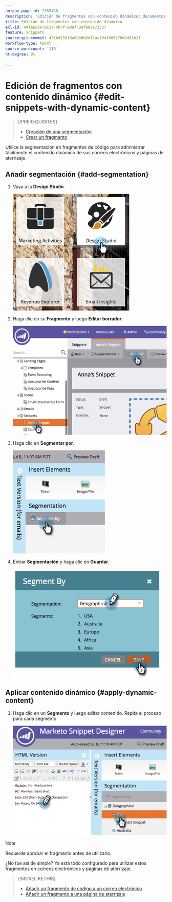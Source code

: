 ```yaml
---
unique-page-id: 2359466
description: 'Edición de fragmentos con contenido dinámico: documentos de Marketo, documentación del producto'
title: Edición de fragmentos con contenido dinámico
exl-id: 44fa65b0-bc3c-4b7f-90af-0af99da73337
feature: Snippets
source-git-commit: 431bd258f9a68bbb9df7acf043085578d3d91b1f
workflow-type: tm+mt
source-wordcount: '119'
ht-degree: 0%

---
```


# Edición de fragmentos con contenido dinámico {#edit-snippets-with-dynamic-content}

>[!PREREQUISITES]
>
>* [Creación de una segmentación](/help/marketo/product-docs/personalization/segmentation-and-snippets/segmentation/create-a-segmentation.md)
>* [Crear un fragmento](/help/marketo/product-docs/personalization/segmentation-and-snippets/snippets/create-a-snippet.md)

Utilice la segmentación en fragmentos de código para administrar fácilmente el contenido dinámico de sus correos electrónicos y páginas de aterrizaje.

## Añadir segmentación {#add-segmentation}

1. Vaya a la **Design Studio**.

   ![](assets/designstudio-1.png)

1. Haga clic en su **Fragmento** y luego **Editar borrador**.

   ![](assets/image2014-9-16-8-3a59-3a14.png)

1. Haga clic en **Segmentar por**.

   ![](assets/image2014-9-16-8-3a59-3a27.png)

1. Entrar **Segmentación** y haga clic en **Guardar**.

   ![](assets/image2014-9-16-8-3a59-3a42.png)

## Aplicar contenido dinámico {#apply-dynamic-content}

1. Haga clic en un **Segmento** y luego editar contenido. Repita el proceso para cada segmento

   ![](assets/image2014-9-16-8-3a59-3a59.png)

>[!NOTE]
>
>Recuerde aprobar el fragmento antes de utilizarlo.

¿No fue así de simple? Ya está todo configurado para utilizar estos fragmentos en correos electrónicos y páginas de aterrizaje.

>[!MORELIKETHIS]
>
>* [Añadir un fragmento de código a un correo electrónico](/help/marketo/product-docs/email-marketing/general/functions-in-the-editor/add-a-snippet-to-an-email.md)
>* [Añadir un fragmento a una página de aterrizaje](/help/marketo/product-docs/demand-generation/landing-pages/personalizing-landing-pages/add-a-snippet-to-a-landing-page.md)
